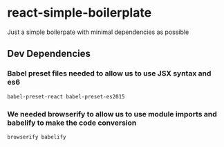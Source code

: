 # react-simple-boilerplate

Just a simple boilerpate with minimal dependencies as possible

## Dev Dependencies
### Babel preset files needed to allow us to use JSX syntax and es6  

`babel-preset-react
babel-preset-es2015`

### We needed browserify to allow us to use module imports and babelify to make the code conversion

`browserify
babelify`


